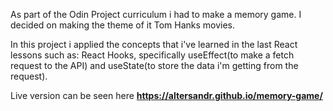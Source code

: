 As part of the Odin Project curriculum i had to make a memory game. I decided on making the theme of it Tom Hanks movies.

In this project i applied the concepts that i've learned in the last React lessons such as: React Hooks, specifically useEffect(to make a fetch request to the API) and useState(to store the data i'm getting from the request).

Live version can be seen here <strong> https://altersandr.github.io/memory-game/ </strong>
